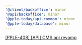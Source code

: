 ```yaml
---
'@client/backoffice': minor
'@api/backoffice': minor
'@pple-today/api-common': minor
'@pple-today/database': minor
---
```


[[PPLE-408] [API] CMS api revamp](https://linear.app/snts/issue/PPLE-408/api-cms-api-revamp)
